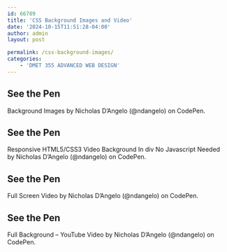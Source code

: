 ```yaml
---
id: 66789
title: 'CSS Background Images and Video'
date: '2024-10-15T11:51:28-04:00'
author: admin
layout: post

permalink: /css-background-images/
categories:
    - 'DMET 355 ADVANCED WEB DESIGN'
---
```



## See the Pen 
Background Images by Nicholas D’Angelo (@ndangelo)
on CodePen.



## See the Pen 

Responsive HTML5/CSS3 Video Background In div No Javascript Needed by Nicholas D’Angelo (@ndangelo)
on CodePen.



## See the Pen 
Full Screen Video by Nicholas D’Angelo (@ndangelo)
on CodePen.



## See the Pen 
Full Background – YouTube Video by Nicholas D’Angelo (@ndangelo)
on CodePen.